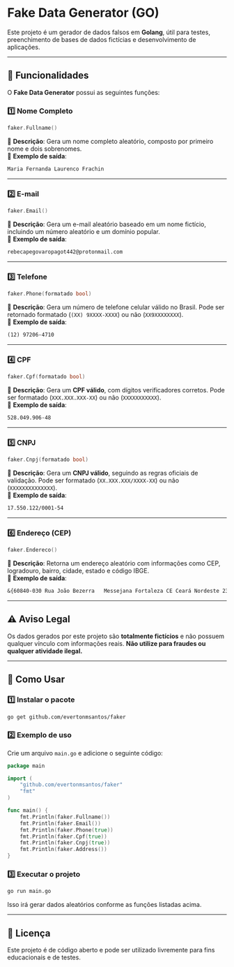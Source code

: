 # Fake Data Generator (GO)

Este projeto é um gerador de dados falsos em **Golang**, útil para testes, preenchimento de bases de dados fictícias e desenvolvimento de aplicações.

---

## 📌 Funcionalidades

O **Fake Data Generator** possui as seguintes funções:

### 1️⃣ Nome Completo
```go
faker.Fullname()
```
📌 **Descrição**: Gera um nome completo aleatório, composto por primeiro nome e dois sobrenomes.  
📌 **Exemplo de saída**:  
```txt
Maria Fernanda Laurenco Frachin
```

---

### 2️⃣ E-mail
```go
faker.Email()
```
📌 **Descrição**: Gera um e-mail aleatório baseado em um nome fictício, incluindo um número aleatório e um domínio popular.  
📌 **Exemplo de saída**:  
```txt
rebecapegovaropagot442@protonmail.com
```

---

### 3️⃣ Telefone
```go
faker.Phone(formatado bool)
```
📌 **Descrição**: Gera um número de telefone celular válido no Brasil. Pode ser retornado formatado (`(XX) 9XXXX-XXXX`) ou não (`XX9XXXXXXXX`).  
📌 **Exemplo de saída**:  
```txt
(12) 97206-4710
```

---

### 4️⃣ CPF
```go
faker.Cpf(formatado bool)
```
📌 **Descrição**: Gera um **CPF válido**, com dígitos verificadores corretos. Pode ser formatado (`XXX.XXX.XXX-XX`) ou não (`XXXXXXXXXXX`).  
📌 **Exemplo de saída**:  
```txt
528.049.906-48
```

---

### 5️⃣ CNPJ
```go
faker.Cnpj(formatado bool)
```
📌 **Descrição**: Gera um **CNPJ válido**, seguindo as regras oficiais de validação. Pode ser formatado (`XX.XXX.XXX/XXXX-XX`) ou não (`XXXXXXXXXXXXXX`).  
📌 **Exemplo de saída**:  
```txt
17.550.122/0001-54
```

---

### 6️⃣ Endereço (CEP)
```go
faker.Endereco()
```
📌 **Descrição**: Retorna um endereço aleatório com informações como CEP, logradouro, bairro, cidade, estado e código IBGE.  
📌 **Exemplo de saída**:  
```txt
&{60840-030 Rua João Bezerra   Messejana Fortaleza CE Ceará Nordeste 2304400  85 1389}
```

---

## ⚠️ Aviso Legal
Os dados gerados por este projeto são **totalmente fictícios** e não possuem qualquer vínculo com informações reais. **Não utilize para fraudes ou qualquer atividade ilegal.**

---

## 🚀 Como Usar

### 1️⃣ Instalar o pacote
```sh
go get github.com/evertonmsantos/faker
```

### 2️⃣ Exemplo de uso

Crie um arquivo `main.go` e adicione o seguinte código:

```go
package main

import (
	"github.com/evertonmsantos/faker"
	"fmt"
)

func main() {
	fmt.Println(faker.Fullname())
	fmt.Println(faker.Email())
	fmt.Println(faker.Phone(true))
	fmt.Println(faker.Cpf(true))
	fmt.Println(faker.Cnpj(true))
	fmt.Println(faker.Address())
}
```

### 3️⃣ Executar o projeto
```sh
go run main.go
```

Isso irá gerar dados aleatórios conforme as funções listadas acima.

---

## 📜 Licença
Este projeto é de código aberto e pode ser utilizado livremente para fins educacionais e de testes.

